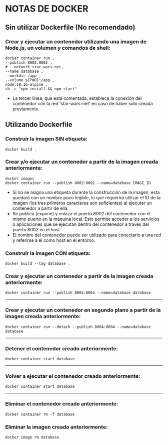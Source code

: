 # NOTAS DE DOCKER

## Sin utilizar Dockerfile (No recomendado)

### Crear y ejecutar un contenedor utilizando una imagen de Node.js, un volumen y comandos de shell:
```
docker container run ,
--publish 8002:8002 ,
# --network star-wars-net,
--name database ,
--workdir /app ,
--volume ${PWD}:/app ,
node:18.16-alpine ,
sh -c "npm install && npm start"
```
* La tercer línea, que está comentada, establece la conexión del contenedor con la red 'star-wars-net' en caso de haber sido creada previamente.

## Utilizando Dockerfile

### Construir la imagen SIN etiqueta:
```
docker build .
```
### Crear y/o ejecutar un contenedor a partir de la imagen creada anteriormente:
```
docker images
docker container run --publish 8002:8002 --name=database IMAGE_ID
```
* Si no se asigna una etiqueta durante la construcción de la imagen, esta quedará con un nombre poco legible, lo que requerirá utilizar el ID de la imagen (los tres primeros caracteres son suficientes) al ejecutar un contenedor a partir de ella.
* Se publica (expone) y enlaza el puerto 8002 del contenedor con el mismo puerto en la máquina local. Esto permite acceder a los servicios o aplicaciones que se ejecutan dentro del contenedor a través del puerto 8002 en el host.
* El nombre del contenedor puede ser utilizado para conectarlo a una red y referirse a él como host en el entorno.

### Construir la imagen CON etiqueta:
```
docker build --tag database .
```
### Crear y ejecutar un contenedor a partir de la imagen creada anteriormente:
```
docker container run --publish 8004:8004 --name=database database
```
<hr/>

### Crear y ejecutar un contenedor en segundo plano a partir de la imagen creada anteriormente:
```
docker container run --detach --publish 8004:8004 --name=database database
```
<hr/>

### Detener el contenedor creado anteriormente:
```
docker container start database
```

<hr/>

### Volver a ejecutar el contenedor creado anteriormente:
```
docker container start database
```

<hr/>

### Eliminar el contenedor creado anteriormente:
```
docker container rm -f database
```

### Eliminar la imagen creado anteriormente:
```
docker image rm database
```


